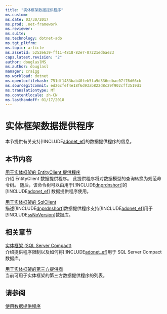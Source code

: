 ```yaml
---
title: "实体框架数据提供程序"
ms.custom: 
ms.date: 03/30/2017
ms.prod: .net-framework
ms.reviewer: 
ms.suite: 
ms.technology: dotnet-ado
ms.tgt_pltfrm: 
ms.topic: article
ms.assetid: 5252e639-ff11-4818-82e7-07221ed6ae23
caps.latest.revision: "2"
author: douglaslMS
ms.author: douglasl
manager: craigg
ms.workload: dotnet
ms.openlocfilehash: 751df1483bab40feb5fa9d336edbac07f76d66cb
ms.sourcegitcommit: ed26cfef4e18f6d93ab822d8c29f902cff3519d1
ms.translationtype: MT
ms.contentlocale: zh-CN
ms.lasthandoff: 01/17/2018
---
```

# <a name="entity-framework-data-providers"></a>实体框架数据提供程序
本节提供有关支持[!INCLUDE[adonet_ef](../../../../../includes/adonet-ef-md.md)]的数据提供程序的信息。  
  
## <a name="in-this-section"></a>本节内容  
 [用于实体框架的 EntityClient 提供程序](../../../../../docs/framework/data/adonet/ef/entityclient-provider-for-the-entity-framework.md)  
 介绍 EntityClient 数据提供程序。 此提供程序将对数据模型的查询转换为规范命令树。 随后，该命令树可以由用于[!INCLUDE[dnprdnshort](../../../../../includes/dnprdnshort-md.md)]的 [!INCLUDE[adonet_ef](../../../../../includes/adonet-ef-md.md)] 数据提供程序使用。  
  
 [用于实体框架的 SqlClient](../../../../../docs/framework/data/adonet/ef/sqlclient-for-the-entity-framework.md)  
 描述[!INCLUDE[dnprdnshort](../../../../../includes/dnprdnshort-md.md)]数据提供程序支持[!INCLUDE[adonet_ef](../../../../../includes/adonet-ef-md.md)]用于[!INCLUDE[ssNoVersion](../../../../../includes/ssnoversion-md.md)]数据库。  
  
## <a name="related-sections"></a>相关章节  
 [实体框架 (SQL Server Compact)](http://go.microsoft.com/fwlink/?LinkId=135638)  
 介绍提供程序限制以及如何将[!INCLUDE[adonet_ef](../../../../../includes/adonet-ef-md.md)]用于 SQL Server Compact 数据库。  
  
 [用于实体框架的第三方提供商](http://go.microsoft.com/fwlink/?LinkId=143699)  
 当前可用于实体框架的第三方数据提供程序的列表。  
  
## <a name="see-also"></a>请参阅  
 [使用数据提供程序](../../../../../docs/framework/data/adonet/ef/working-with-data-providers.md)
